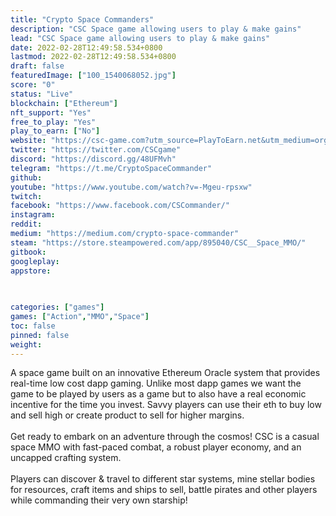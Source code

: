 ```yaml
---
title: "Crypto Space Commanders"
description: "CSC Space game allowing users to play & make gains"
lead: "CSC Space game allowing users to play & make gains"
date: 2022-02-28T12:49:58.534+0800
lastmod: 2022-02-28T12:49:58.534+0800
draft: false
featuredImage: ["100_1540068052.jpg"]
score: "0"
status: "Live"
blockchain: ["Ethereum"]
nft_support: "Yes"
free_to_play: "Yes"
play_to_earn: ["No"]
website: "https://csc-game.com?utm_source=PlayToEarn.net&utm_medium=organic&utm_campaign=gamepage"
twitter: "https://twitter.com/CSCgame"
discord: "https://discord.gg/48UFMvh"
telegram: "https://t.me/CryptoSpaceCommander"
github: 
youtube: "https://www.youtube.com/watch?v=-Mgeu-rpsxw"
twitch: 
facebook: "https://www.facebook.com/CSCommander/"
instagram: 
reddit: 
medium: "https://medium.com/crypto-space-commander"
steam: "https://store.steampowered.com/app/895040/CSC__Space_MMO/"
gitbook: 
googleplay: 
appstore: 

  
    
categories: ["games"]
games: ["Action","MMO","Space"]
toc: false
pinned: false
weight: 
---
```

A space game built on an innovative Ethereum Oracle system that provides real-time low cost dapp gaming. Unlike most dapp games we want the game to be played by users as a game but to also have a real economic incentive for the time you invest. Savvy players can use their eth to buy low and sell high or create product to sell for higher margins.<br> <br> Get ready to embark on an adventure through the cosmos! CSC is a casual space MMO with fast-paced combat, a robust player economy, and an uncapped crafting system.<br> <br> Players can discover &amp; travel to different star systems, mine stellar bodies for resources, craft items and ships to sell, battle pirates and other players while commanding their very own starship!